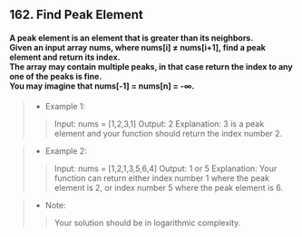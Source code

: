 ## 162. Find Peak Element
#### A peak element is an element that is greater than its neighbors.<br>Given an input array nums, where nums[i] ≠ nums[i+1], find a peak element and return its index.<br>The array may contain multiple peaks, in that case return the index to any one of the peaks is fine.<br>You may imagine that nums[-1] = nums[n] = -∞.

>* Example 1:
>> Input: nums = [1,2,3,1]
>> Output: 2
>> Explanation: 3 is a peak element and your function should return the index number 2.

>* Example 2:
>> Input: nums = [1,2,1,3,5,6,4]
>> Output: 1 or 5 
>> Explanation: Your function can return either index number 1 where the peak element is 2, or index number 5 where the peak element is 6.

>* Note:
>> Your solution should be in logarithmic complexity. 
